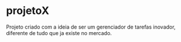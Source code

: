# projetoX
Projeto criado com a ideia de ser um gerenciador de tarefas inovador, diferente de tudo que ja existe no mercado.
